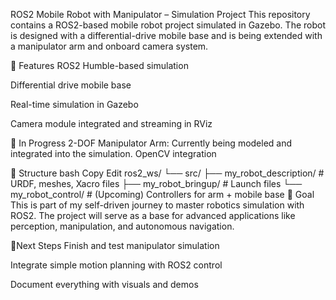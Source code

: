 ROS2 Mobile Robot with Manipulator – Simulation Project
This repository contains a ROS2-based mobile robot project simulated in Gazebo. The robot is designed with a differential-drive mobile base and is being extended with a manipulator arm and onboard camera system.

🚀 Features
ROS2 Humble-based simulation

Differential drive mobile base

Real-time simulation in Gazebo

Camera module integrated and streaming in RViz

🦾 In Progress
2-DOF Manipulator Arm: Currently being modeled and integrated into the simulation.
OpenCV integration

📁 Structure
bash
Copy
Edit
ros2_ws/
└── src/
    ├── my_robot_description/    # URDF, meshes, Xacro files
    ├── my_robot_bringup/        # Launch files
    └── my_robot_control/        # (Upcoming) Controllers for arm + mobile base
🧠 Goal
This is part of my self-driven journey to master robotics simulation with ROS2. 
The project will serve as a base for advanced applications like perception, manipulation, and autonomous navigation.

📍Next Steps
Finish and test manipulator simulation

Integrate simple motion planning with ROS2 control

Document everything with visuals and demos

